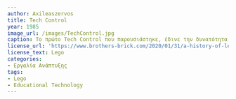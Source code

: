 ```yaml
---
author: Axileaszervos
title: Tech Control
year: 1985
image_url: /images/TechControl.jpg
caption: Το πρώτο Tech Control που παρουσιάστηκε, έδινε την δυνατότητα στους μαθητές να προγραμματίσουν τα δικά τους μηχανοκίνητα μοντέλα, είτε ελέγχοντάς τα χειροκίνητα μέσω διακοπτών, είτε αυτόματα μέσω υπολογιστή χάρη σε ένα ειδικά σχεδιασμένο πλαίσιο διασύνδεσης που χρησιμεύει ως γέφυρα μεταξύ του μοντέλου και του υπολογιστή..
license_url: 'https://www.brothers-brick.com/2020/01/31/a-history-of-lego-education-part-2-path-to-mindstorms-feature/'
license_text: Lego
categories:
- Εργαλία Ανάπτυξης
tags:
- Lego
- Educational Technology
---
```


